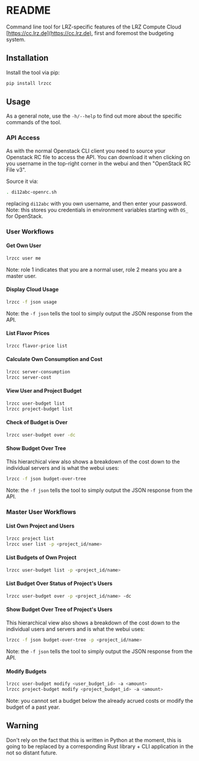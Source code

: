 # README

Command line tool for LRZ-specific features of the LRZ Compute Cloud
[https://cc.lrz.de](https://cc.lrz.de), first and foremost the budgeting system.

## Installation
Install the tool via pip:
```bash
pip install lrzcc
```

## Usage
As a general note, use the `-h/--help` to find out more about the specific
commands of the tool.

### API Access
As with the normal Openstack CLI client you need to source your Openstack RC
file to access the API. You can download it when clicking on you username
in the top-right corner in the webui and then "OpenStack RC File v3".

Source it via:
```bash
. di12abc-openrc.sh
```
replacing `di12abc` with you own username, and then enter your password.
Note: this stores you credentials in environment variables starting with
`OS_` for OpenStack.

### User Workflows

#### Get Own User
```bash
lrzcc user me
```
Note: role 1 indicates that you are a normal user, role 2 means you are a
master user.

#### Display Cloud Usage
```bash
lrzcc -f json usage
```
Note: the `-f json` tells the tool to simply output the JSON response from
the API.

#### List Flavor Prices
```bash
lrzcc flavor-price list
```

#### Calculate Own Consumption and Cost
```bash
lrzcc server-consumption
lrzcc server-cost
```

#### View User and Project Budget
```bash
lrzcc user-budget list
lrzcc project-budget list
```

#### Check of Budget is Over
```bash
lrzcc user-budget over -dc
```

#### Show Budget Over Tree
This hierarchical view also shows a breakdown of the cost down to the
individual servers and is what the webui uses:
```bash
lrzcc -f json budget-over-tree
```
Note: the `-f json` tells the tool to simply output the JSON response from
the API.

### Master User Workflows

#### List Own Project and Users
```bash
lrzcc project list
lrzcc user list -p <project_id/name>
```

#### List Budgets of Own Project
```bash
lrzcc user-budget list -p <project_id/name>
```

#### List Budget Over Status of Project's Users
```bash
lrzcc user-budget over -p <project_id/name> -dc
```

#### Show Budget Over Tree of Project's Users
This hierarchical view also shows a breakdown of the cost down to the
individual users and servers and is what the webui uses:
```bash
lrzcc -f json budget-over-tree -p <project_id/name>
```
Note: the `-f json` tells the tool to simply output the JSON response from
the API.

#### Modify Budgets
```bash
lrzcc user-budget modify <user_budget_id> -a <amount>
lrzcc project-budget modify <project_budget_id> -a <amount>
```
Note: you cannot set a budget below the already acrued costs or modify the
budget of a past year.

## Warning
Don't rely on the fact that this is written in Python at the moment, this is
going to be replaced by a corresponding Rust library + CLI application in
the not so distant future.
